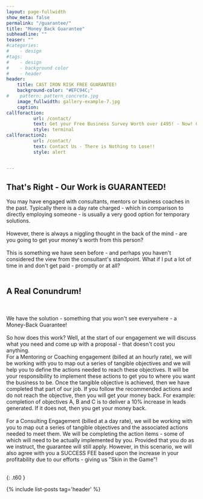 ```yaml
---
layout: page-fullwidth
show_meta: false
permalink: "/guarantee/"
title: "Money Back Guarantee"
subheadline: ""
teaser: ""
#categories:
#    - design
#tags:
#    - design
#    - background color
#    - header
header:
    title: CAST IRON RISK FREE GUARANTEE!
    background-color: "#EFC94C;"
#    pattern: pattern_concrete.jpg
    image_fullwidth: gallery-example-7.jpg
    caption:
callforaction:
          url: /contact/
          text: Get your Free Business Survey Worth over £495! - Now! Click Here!
          style: terminal
callforaction2:
          url: /contact/
          text: Contact Us - There is Nothing to Lose!!
          style: alert


---
```

<!--more-->

## That's Right - Our Work is GUARANTEED!

You may have engaged with consultants, mentors or business coaches in the past.  Typically there is a day rate charged - which in comparison to directly employing someone - is usually a very good option for temporary solutions.
<br><br>
However, there is always a niggling thought in the back of the mind - are you going to get your money's worth from this person?
<br><br>
This is something we have seen before - and perhaps you haven't considered the view from the consultant's standpoint.  What if I put a lot of time in and don't get paid - promptly or at all?
<br><br>
<h2>A Real Conundrum!
</h2><br><br>
We have the solution - something that you won't see everywhere - a Money-Back Guarantee!
<br><br>
So how does this work?  Well, at the start of our engagement we will discuss what you need and come up with a proposal - that doesn't cost you anything.
<br>
For a Mentoring or Coaching engagement (billed at an hourly rate), we will be working with you to map out a series of tangible objectives and we will help you to define the actions needed to reach these objectives.  It will be your responsibility to implement these actions to get you to where you want the business to be.  Once the tangible objective is achieved, then we have completed that part of our job.  If you follow the recommended actions and do not reach the objective, then you will get your money back.
For example: completion of objectives A, B and C is to deliver a 10% increase in leads generated. If it does not, then you get your money back.<br><br>
For a Consulting Engagement (billed at a day rate), we will be working with you to map out a series of tangible objectives and the associated actions needed to meet them.  We will be completing the action items - some of which will need to be actually implemented by you.  Provided that you do as we instruct, the guarantee will still apply.  However, in this scenario, we will also agree with you a SUCCESS FEE based upon the increase in your profitability due to our efforts - giving us "Skin in the Game"!  
<br><br>



<!-- ### All Header-Styles -->
{: .t60 }

{% include list-posts tag='header' %}
